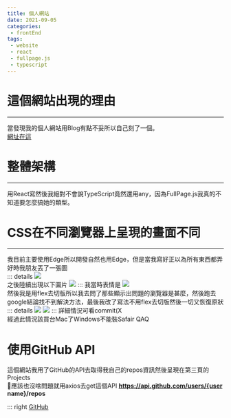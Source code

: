 ```yaml
---
title: 個人網站
date: 2021-09-05
categories:
 - frontEnd
tags:
 - website
 - react
 - fullpage.js
 - typescript
---
```

# 這個網站出現的理由
---
當發現我的個人網站用Blog有點不妥所以自己刻了一個。\
[網址在這](https://xiaoxigua-1.github.io/)

# 整體架構
---
用React寫然後我絕對不會說TypeScript竟然還用any，因為FullPage.js我真的不知道要怎麼搞她的類型。

# CSS在不同瀏覽器上呈現的畫面不同
---
我目前主要使用Edge所以開發自然也用Edge，但是當我寫好正以為所有東西都弄好時我朋友丟了一張圖\
::: details
![](https://cdn.discordapp.com/attachments/808251620730339388/883741740652191744/unknown.png)\
之後陸續出現以下圖片
![](https://cdn.discordapp.com/attachments/755725610868932678/883742491151581254/image0.png)
:::
我當時表情是 ![](https://cdn.discordapp.com/emojis/782478544524935228.png?v=2)\
然後我是用flex去切版所以我去問了那些顯示出問題的瀏覽器是甚麼，然後跑去google結論找不到解決方法，最後我改了寫法不用flex去切版然後一切又恢復原狀
::: details
![](https://cdn.discordapp.com/attachments/842705456413409321/883793304444104805/unknown.png)
![](https://cdn.discordapp.com/attachments/808251620730339388/883767135678103603/image0.png)
:::
詳細情況可看commit(X\
經過此情況該買台Mac了Windows不能裝Safair QAQ


# 使用GitHub API
這個網站我用了GitHub的API去取得我自己的repos資訊然後呈現在第三頁的Projects\
:thinking:應該也沒啥問題就用axios去get這個API **https://api.github.com/users/{user name}/repos**

::: right
[GitHub](https://github.com/xiaoxigua-1/xiaoxigua-1.github.io)
